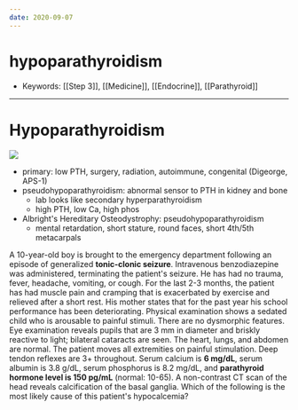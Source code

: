 ```yaml
---
date: 2020-09-07
---
```


# hypoparathyroidism

- Keywords: [[Step 3]], [[Medicine]], [[Endocrine]], [[Parathyroid]]
---

# Hypoparathyroidism

<!-- hypoparathyroidism types -->

![](https://photos.thisispiggy.com/file/wikiFiles/6McY196.jpg)

- primary: low PTH, surgery, radiation, autoimmune, congenital (Digeorge, APS-1)
- pseudohypoparathyroidism: abnormal sensor to PTH in kidney and bone
	- lab looks like secondary hyperparathyroidism
	- high PTH, low Ca, high phos
- Albright's Hereditary Osteodystrophy: pseudohypoparathyroidism
	- mental retardation, short stature, round faces, short 4th/5th metacarpals

A 10-year-old boy is brought to the emergency department following an episode of generalized **tonic-clonic seizure**.  Intravenous benzodiazepine was administered, terminating the patient's seizure.  He has had no trauma, fever, headache, vomiting, or cough.  For the last 2-3 months, the patient has had muscle pain and cramping that is exacerbated by exercise and relieved after a short rest.  His mother states that for the past year his school performance has been deteriorating.  Physical examination shows a sedated child who is arousable to painful stimuli.  There are no dysmorphic features.  Eye examination reveals pupils that are 3 mm in diameter and briskly reactive to light; bilateral cataracts are seen.  The heart, lungs, and abdomen are normal.  The patient moves all extremities on painful stimulation.  Deep tendon reflexes are 3+ throughout.  Serum calcium is **6 mg/dL**, serum albumin is 3.8 g/dL, serum phosphorus is 8.2 mg/dL, and **parathyroid hormone level is 150 pg/mL** (normal: 10-65).  A non-contrast CT scan of the head reveals calcification of the basal ganglia. Which of the following is the most likely cause of this patient's hypocalcemia?
